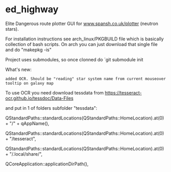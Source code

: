 # ed_highway
Elite Dangerous route plotter GUI for www.spansh.co.uk/plotter (neutron stars).

For installation instructions see arch_linux/PKGBUILD file which is basically collection of bash scripts.
On arch you can just download that single file and do "makepkg -is"

Project uses submodules, so once clonned do
`git submodule init

What's new:

    added OCR. Should be "reading" star system name from current mouseover tooltip on galaxy map
    
To use OCR you need download tessdata from https://tesseract-ocr.github.io/tessdoc/Data-Files

and put in 1 of folders subfolder "tessdata":

QStandardPaths::standardLocations(QStandardPaths::HomeLocation).at(0) + "/" + qAppName(),

QStandardPaths::standardLocations(QStandardPaths::HomeLocation).at(0) + "/tesseract",
        
QStandardPaths::standardLocations(QStandardPaths::HomeLocation).at(0) + "/.local/share/",
        
QCoreApplication::applicationDirPath(),

